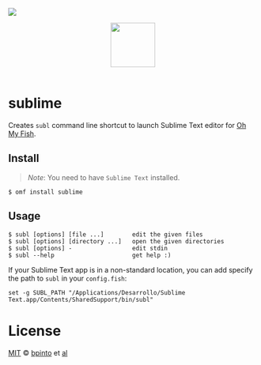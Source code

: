 ![](https://img.shields.io/badge/license-MIT-007EC7.svg?style=flat-square)

<div align="center"> <a href="http://github.com/oh-my-fish/oh-my-fish"> <img width=90px  src="https://cloud.githubusercontent.com/assets/8317250/8510172/f006f0a4-230f-11e5-98b6-5c2e3c87088f.png"> </a></div><br>

sublime
=======

Creates `subl` command line shortcut to launch Sublime Text editor for [Oh My Fish](https://www.github.com/oh-my-fish/oh-my-fish).

Install
-------

> *Note*: You need to have `Sublime Text` installed.

```fish
$ omf install sublime
```

Usage
-----

```fish
$ subl [options] [file ...]        edit the given files
$ subl [options] [directory ...]   open the given directories
$ subl [options] -                 edit stdin
$ subl --help                      get help :)
```

If your Sublime Text app is in a non-standard location, you can add specify the path to `subl` in your `config.fish`:

```fish
set -g SUBL_PATH "/Applications/Desarrollo/Sublime Text.app/Contents/SharedSupport/bin/subl"
```

License
=======

[MIT](http://opensource.org/licenses/MIT) © [bpinto](http://github.com/bpinto) et [al](https://github.com/bpinto/plugin-sublime/graphs/contributors)
